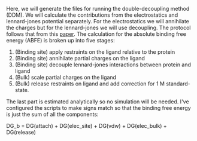 Here, we will generate the files for running the double-decoupling method (DDM). We will calculate the contributions from the electrostatics and lennard-jones potential separately. For the electrostatics we will annihilate the charges but for the lennard-jones we will use decoupling. The protocol follows that from this [paper](https://www.nature.com/articles/s42004-022-00721-4). The calculation for the absolute binding free energy (ABFE) is broken up into five stages:
1. (Binding site) apply restraints on the ligand relative to the protein
2. (Binding site) annihilate partial charges on the ligand
3. (Binding site) decouple lennard-jones interactions between protein and ligand
4. (Bulk) scale partial charges on the ligand
5. (Bulk) release restraints on ligand and add correction for 1 M standard-state.

The last part is estimated analytically so no simulation will be needed. I've configured the scripts to make signs  match so that the binding free energy is just the sum of all the components: 


DG_b = DG(attach) + DG(elec_site) + DG(vdw) + DG(elec_bulk) + DG(release)
